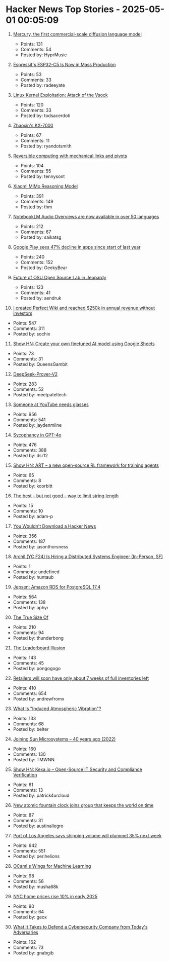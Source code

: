 # Hacker News Top Stories - 2025-05-01 00:05:09

1. [Mercury, the first commercial-scale diffusion language model](https://www.inceptionlabs.ai/introducing-mercury)
   - Points: 131
   - Comments: 54
   - Posted by: HyprMusic

2. [Espressif's ESP32-C5 Is Now in Mass Production](https://www.espressif.com/en/news/ESP32-C5_Mass_Production)
   - Points: 53
   - Comments: 33
   - Posted by: radeeyate

3. [Linux Kernel Exploitation: Attack of the Vsock](https://hoefler.dev/articles/vsock.html)
   - Points: 120
   - Comments: 33
   - Posted by: todsacerdoti

4. [Zhaoxin's KX-7000](https://chipsandcheese.com/p/zhaoxins-kx-7000)
   - Points: 67
   - Comments: 11
   - Posted by: ryandotsmith

5. [Reversible computing with mechanical links and pivots](https://tennysontbardwell.com/blog/2025/04/30/mechanical-computing/index.html)
   - Points: 104
   - Comments: 55
   - Posted by: tennysont

6. [Xiaomi MiMo Reasoning Model](https://github.com/XiaomiMiMo/MiMo)
   - Points: 391
   - Comments: 149
   - Posted by: thm

7. [NotebookLM Audio Overviews are now available in over 50 languages](https://blog.google/technology/google-labs/notebooklm-audio-overviews-50-languages/)
   - Points: 212
   - Comments: 67
   - Posted by: saikatsg

8. [Google Play sees 47% decline in apps since start of last year](https://techcrunch.com/2025/04/29/google-play-sees-47-decline-in-apps-since-start-of-last-year/)
   - Points: 240
   - Comments: 152
   - Posted by: GeekyBear

9. [Future of OSU Open Source Lab in Jeopardy](https://osuosl.org/blog/osl-future/)
   - Points: 123
   - Comments: 41
   - Posted by: aendruk

10. [I created Perfect Wiki and reached $250k in annual revenue without investors](https://habr.com/en/articles/905812/)
   - Points: 547
   - Comments: 311
   - Posted by: sochix

11. [Show HN: Create your own finetuned AI model using Google Sheets](https://promptrepo.com/finetune/)
   - Points: 73
   - Comments: 31
   - Posted by: QueensGambit

12. [DeepSeek-Prover-V2](https://github.com/deepseek-ai/DeepSeek-Prover-V2)
   - Points: 283
   - Comments: 52
   - Posted by: meetpateltech

13. [Someone at YouTube needs glasses](https://jayd.ml/2025/04/30/someone-at-youtube-needs-glasses.html)
   - Points: 956
   - Comments: 541
   - Posted by: jaydenmilne

14. [Sycophancy in GPT-4o](https://openai.com/index/sycophancy-in-gpt-4o/)
   - Points: 476
   - Comments: 388
   - Posted by: dsr12

15. [Show HN: ART – a new open-source RL framework for training agents](https://github.com/OpenPipe/ART)
   - Points: 65
   - Comments: 8
   - Posted by: kcorbitt

16. [The best – but not good – way to limit string length](https://adam-p.ca/blog/2025/04/string-length/)
   - Points: 15
   - Comments: 10
   - Posted by: adam-p

17. [You Wouldn't Download a Hacker News](https://www.jasonthorsness.com/25)
   - Points: 356
   - Comments: 187
   - Posted by: jasonthorsness

18. [Archil (YC F24) Is Hiring a Distributed Systems Engineer (In-Person, SF)](undefined)
   - Points: 1
   - Comments: undefined
   - Posted by: huntaub

19. [Jepsen: Amazon RDS for PostgreSQL 17.4](https://jepsen.io/analyses/amazon-rds-for-postgresql-17.4)
   - Points: 564
   - Comments: 138
   - Posted by: aphyr

20. [The True Size Of](https://thetruesize.com/)
   - Points: 210
   - Comments: 94
   - Posted by: thunderbong

21. [The Leaderboard Illusion](https://arxiv.org/abs/2504.20879)
   - Points: 143
   - Comments: 45
   - Posted by: pongogogo

22. [Retailers will soon have only about 7 weeks of full inventories left](https://fortune.com/article/retailers-weeks-of-inventory-left-trump-china-trade-war/)
   - Points: 410
   - Comments: 654
   - Posted by: andrewfromx

23. [What Is "Induced Atmospheric Vibration"?](https://physics.stackexchange.com/questions/848666/what-is-induced-atmospheric-vibration)
   - Points: 133
   - Comments: 68
   - Posted by: belter

24. [Joining Sun Microsystems – 40 years ago (2022)](https://akapugs.blog/2022/05/03/674/)
   - Points: 160
   - Comments: 130
   - Posted by: TMWNN

25. [Show HN: Kexa.io – Open-Source IT Security and Compliance Verification](undefined)
   - Points: 61
   - Comments: 13
   - Posted by: patrick4urcloud

26. [New atomic fountain clock joins group that keeps the world on time](https://www.nist.gov/news-events/news/2025/04/new-atomic-fountain-clock-joins-elite-group-keeps-world-time)
   - Points: 87
   - Comments: 31
   - Posted by: austinallegro

27. [Port of Los Angeles says shipping volume will plummet 35% next week](https://www.cnbc.com/2025/04/29/port-of-los-angeles-sees-shipping-volume-down-35percent-next-week-as-tariffs-bite.html)
   - Points: 642
   - Comments: 551
   - Posted by: perihelions

28. [OCaml's Wings for Machine Learning](https://github.com/raven-ml/raven)
   - Points: 98
   - Comments: 56
   - Posted by: musha68k

29. [NYC home prices rise 10% in early 2025](https://qns.com/2025/04/home-prices-rise-early-2025-malba-highest-queens/)
   - Points: 80
   - Comments: 64
   - Posted by: geox

30. [What It Takes to Defend a Cybersecurity Company from Today's Adversaries](https://www.sentinelone.com/labs/top-tier-target-what-it-takes-to-defend-a-cybersecurity-company-from-todays-adversaries/)
   - Points: 162
   - Comments: 73
   - Posted by: gnabgib

